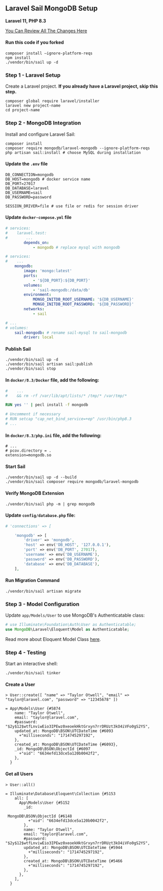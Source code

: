 ## Laravel Sail MongoDB Setup

**Laravel 11, PHP 8.3**

[You Can Review All The Changes Here](https://github.com/egekibar/laravel-sail-mongodb/commit/e0aea713776d245a598bc16a814527dcff8982ca)

#### Run this code if you forked
````shell
composer install —ignore-platform-reqs
npm install
./vendor/bin/sail up -d
````

### Step 1 - Laravel Setup
Create a Laravel project. **If you already have a Laravel project, skip this step.**
```shell
composer global require laravel/installer
laravel new project-name
cd project-name
```

### Step 2 - MongoDB Integration
Install and configure Laravel Sail:
```shell
composer install
composer require mongodb/laravel-mongodb --ignore-platform-reqs
php artisan sail:install # choose MySQL during installation
```

#### Update the `.env` file
```dotenv
DB_CONNECTION=mongodb
DB_HOST=mongodb # docker service name
DB_PORT=27017
DB_DATABASE=laravel
DB_USERNAME=sail
DB_PASSWORD=password

SESSION_DRIVER=file # use file or redis for session driver
```

#### Update `docker-compose.yml` file
```yaml
# services:
#    laravel.test:
#        ...
        depends_on:
            - mongodb # replace mysql with mongodb
```

```yaml
# services:
#    ...
    mongodb:
        image: 'mongo:latest'
        ports:
            - '${DB_PORT}:${DB_PORT}'
        volumes:
            - 'sail-mongodb:/data/db'
        environment:
            MONGO_INITDB_ROOT_USERNAME: '${DB_USERNAME}'
            MONGO_INITDB_ROOT_PASSWORD: '${DB_PASSWORD}'
        networks:
            - sail
```

```yaml
# ...
# volumes:
    sail-mongodb: # rename sail-mysql to sail-mongodb
        driver: local
```

#### Publish Sail
```shell
./vendor/bin/sail up -d
./vendor/bin/sail artisan sail:publish
./vendor/bin/sail stop
```

#### In `docker/8.3/Docker` file, add the following:
```dockerfile
#    ...
#    && rm -rf /var/lib/apt/lists/* /tmp/* /var/tmp/*

RUN yes '' | pecl install -f mongodb

# Uncomment if necessary
# RUN setcap "cap_net_bind_service=+ep" /usr/bin/php8.3
# ...
```

#### In `docker/8.3/php.ini` file, add the following:
```dotenv
# ...
# pcov.directory = .
extension=mongodb.so
```

#### Start Sail
```shell
./vendor/bin/sail up -d --build
./vendor/bin/sail composer require mongodb/laravel-mongodb
```

#### Verify MongoDB Extension
```shell
./vendor/bin/sail php -m | grep mongodb
```

#### Update `config/database.php` file:
```php
# 'connections' => [

    'mongodb' => [
        'driver' => 'mongodb',
        'host' => env('DB_HOST', '127.0.0.1'),
        'port' => env('DB_PORT', 27017),
        'username' => env('DB_USERNAME'),
        'password' => env('DB_PASSWORD'),
        'database' => env('DB_DATABASE'),
    ],
```

#### Run Migration Command
```shell
./vendor/bin/sail artisan migrate
```

### Step 3 - Model Configuration

Update `app/Models/User` to use MongoDB's Authenticatable class:
```php
# use Illuminate\Foundation\Auth\User as Authenticatable;
use MongoDB\Laravel\Eloquent\Model as Authenticatable;
```

Read more about Eloquent Model Class [here](https://www.mongodb.com/docs/drivers/php/laravel-mongodb/current/eloquent-models/model-class/).

### Step 4 - Testing

Start an interactive shell:
```shell
./vendor/bin/sail tinker
```

#### Create a User
```shell                  
> User::create([ "name" => "Taylor Otwell", "email" => "taylor@laravel.com", "password" => "12345678" ])

= App\Models\User {#5874
    name: "Taylor Otwell",
    email: "taylor@laravel.com",
    #password: "$2y$12$wtfLnviwEio3IPEwz0xeoekHktGrxyn7rrDRUzt3kO4iVFo0gS2YS",
    updated_at: MongoDB\BSON\UTCDateTime {#6093
      +"milliseconds": "1714745297192",
    },
    created_at: MongoDB\BSON\UTCDateTime {#6093},
    _id: MongoDB\BSON\ObjectId {#6097
      +"oid": "6634efd13dce5a120b0042f2",
    },
  }
```

#### Get all Users
```shell
> User::all()

= Illuminate\Database\Eloquent\Collection {#5153
    all: [
      App\Models\User {#5152
        _id:

 MongoDB\BSON\ObjectId {#6148
          +"oid": "6634efd13dce5a120b0042f2",
        },
        name: "Taylor Otwell",
        email: "taylor@laravel.com",
        #password: "$2y$12$wtfLnviwEio3IPEwz0xeoekHktGrxyn7rrDRUzt3kO4iVFo0gS2YS",
        updated_at: MongoDB\BSON\UTCDateTime {#5944
          +"milliseconds": "1714745297192",
        },
        created_at: MongoDB\BSON\UTCDateTime {#5466
          +"milliseconds": "1714745297192",
        },
      },
    ],
  }
```
